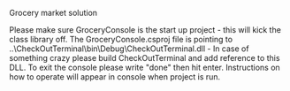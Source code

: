 Grocery market solution

Please make sure GroceryConsole is the start up project - this will kick the class library off.
The GroceryConsole.csproj file is pointing to ..\CheckOutTerminal\bin\Debug\CheckOutTerminal.dll - In case of something crazy please build CheckOutTerminal and add reference to this DLL.
To exit the console please write "done" then hit enter.
Instructions on how to operate will appear in console when project is run.
